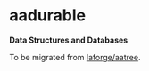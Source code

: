 # aadurable
**Data Structures and Databases**

To be migrated from [laforge/aatree](https://github.com/laforge49/aatree/).
